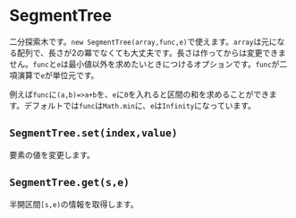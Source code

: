 # SegmentTree
二分探索木です。``new SegmentTree(array,func,e)``で使えます。`array`は元になる配列で、長さが2の冪でなくても大丈夫です。長さは作ってからは変更できません。`func`と`e`は最小値以外を求めたいときにつけるオプションです。`func`が二項演算で`e`が単位元です。

例えば`func`に`(a,b)=>a+b`を、`e`に`0`を入れると区間の和を求めることができます。デフォルトでは`func`は`Math.min`に、`e`は`Infinity`になっています。
## ``SegmentTree.set(index,value)``
要素の値を変更します。
## ``SegmentTree.get(s,e)``
半開区間`[s,e)`の情報を取得します。
